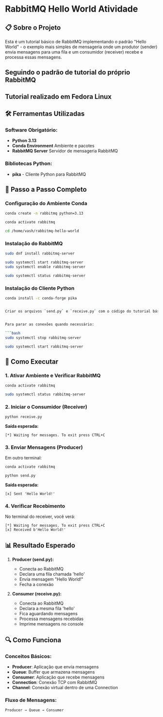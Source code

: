 # RabbitMQ Hello World Atividade

## 📋 Sobre o Projeto

Esta é um tutorial básico de RabbitMQ implementando o padrão "Hello World" - o exemplo mais simples de mensageria onde um produtor (sender) envia mensagens para uma fila e um consumidor (receiver) recebe e processa essas mensagens.

## Seguindo o padrão de tutorial do próprio RabbitMQ
## Tutorial realizado em Fedora Linux

## 🛠️ Ferramentas Utilizadas

### Software Obrigatório:
- **Python 3.13**
- **Conda Environment** Ambiente e pacotes
- **RabbitMQ Server** Servidor de mensageria RabbitMQ

### Bibliotecas Python:
- **pika** - Cliente Python para RabbitMQ

## 🚀 Passo a Passo Completo

### Configuração do Ambiente Conda

```bash
conda create -n rabbitmq python=3.13

conda activate rabbitmq

cd /home/vash/rabbitmq-hello-world
```

### Instalação do RabbitMQ

```bash
sudo dnf install rabbitmq-server

sudo systemctl start rabbitmq-server
sudo systemctl enable rabbitmq-server

sudo systemctl status rabbitmq-server
```

### Instalação do Cliente Python

```bash
conda install -c conda-forge pika


Criar os arquivos `send.py` e `receive.py` com o código do tutorial básico disponibilizado pelo próprio RabbitMQ.


Para parar as conexões quando necessário:

```bash
sudo systemctl stop rabbitmq-server

sudo systemctl start rabbitmq-server
```
## 🔧 Como Executar

### 1. Ativar Ambiente e Verificar RabbitMQ

```bash
conda activate rabbitmq

sudo systemctl status rabbitmq-server
```

### 2. Iniciar o Consumidor (Receiver)

```bash
python receive.py
```

**Saída esperada:**
```
[*] Waiting for messages. To exit press CTRL+C
```

### 3. Enviar Mensagens (Producer)

Em outro terminal:

```bash
conda activate rabbitmq

python send.py
```

**Saída esperada:**
```
[x] Sent 'Hello World!'
```

### 4. Verificar Recebimento

No terminal do receiver, você verá:
```
[*] Waiting for messages. To exit press CTRL+C
[x] Received b'Hello World!'
```

## 📊 Resultado Esperado

1. **Producer (send.py):**
   - Conecta ao RabbitMQ
   - Declara uma fila chamada 'hello'
   - Envia mensagem "Hello World!"
   - Fecha a conexão

2. **Consumer (receive.py):**
   - Conecta ao RabbitMQ
   - Declara a mesma fila 'hello'
   - Fica aguardando mensagens
   - Processa mensagens recebidas
   - Imprime mensagens no console

## 🔍 Como Funciona

### Conceitos Básicos:

- **Producer**: Aplicação que envia mensagens
- **Queue**: Buffer que armazena mensagens
- **Consumer**: Aplicação que recebe mensagens
- **Connection**: Conexão TCP com RabbitMQ
- **Channel**: Conexão virtual dentro de uma Connection

### Fluxo de Mensagens:

```
Producer → Queue → Consumer
```

